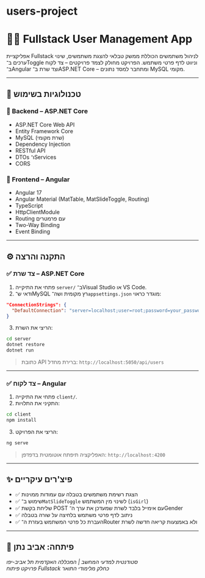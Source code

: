 # users-project

# 👩‍💻 Fullstack User Management App

אפליקציית Fullstack לניהול משתמשים הכוללת ממשק טבלאי להצגת משתמשים, שינוי ערכים ב־Toggle וניווט לדף פרטי משתמש. הפרויקט מחולק לצמד פרויקטים – צד לקוח ב־Angular וצד שרת ב־ASP.NET Core – ומתחבר למסד נתונים MySQL מקומי.

---

## 🧰 טכנולוגיות בשימוש

### 🔧 Backend – ASP.NET Core
- ASP.NET Core Web API
- Entity Framework Core
- MySQL (שרת מקומי)
- Dependency Injection
- RESTful API
- DTOs ו־Services
- CORS

### 🎨 Frontend – Angular
- Angular 17
- Angular Material (MatTable, MatSlideToggle, Routing)
- TypeScript
- HttpClientModule
- Routing עם פרמטרים
- Two-Way Binding
- Event Binding

---



## ⚙️ התקנה והרצה

### ✅ צד שרת – ASP.NET Core

1. פתחי את התיקייה `server/` ב־Visual Studio או VS Code.
2. ודאי ש־MySQL רץ מקומית ושה־`appsettings.json` מוגדר כראוי:

```json
"ConnectionStrings": {
  "DefaultConnection": "server=localhost;user=root;password=your_password;database=userdb"
}
```

3. הריצי את השרת:

```bash
cd server
dotnet restore
dotnet run
```

> כתובת API ברירת מחדל: `http://localhost:5050/api/users`

---

### ✅ צד לקוח – Angular

1. פתחי את התיקייה `client/`.
2. התקיני את התלויות:

```bash
cd client
npm install
```

3. הריצי את הפרויקט:

```bash
ng serve
```

> האפליקציה תיפתח אוטומטית בדפדפן: `http://localhost:4200`

---

## ✨ פיצ'רים עיקריים

- ✅ הצגת רשימת משתמשים בטבלה עם עמודות ממוינות
- ✅ שימוש ב־`MatSlideToggle` לשינוי מין המשתמש (`isGirl`)
- ✅ שליחת בקשת POST עם אימייל בלבד לשרת שמעדכן את ערך ה־Gender
- ✅ ניתוב לדף פרטי משתמש בלחיצה על שורה בטבלה
- ✅ העברת כל פרטי המשתמש בעזרת ה־Router ולא באמצעות קריאה חדשה לשרת


---

## 👤 פיתחה: אביב נתן

*סטודנטית למדעי המחשב | המכללה האקדמית תל אביב-יפו*  
*פרויקט פיתוח Fullstack כחלק מלימודי התואר*
